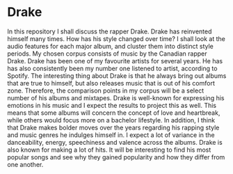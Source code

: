 # Drake
In this repository I shall discuss the rapper Drake. Drake has reinvented himself many times. How has his style changed over time? I shall look at the audio features for each major album, and cluster them into distinct style periods. My chosen corpus consists of music by the Canadian rapper Drake. Drake has been one of my favourite artists for several years. He has has also consistently been my number one listened to artist, according to Spotify. The interesting thing about Drake is that he always bring out albums that are true to himself, but also releases music that is out of his comfort zone. Therefore, the comparison points in my corpus will be a select number of his albums and mixtapes. Drake is well-known for expressing his emotions in his music and I expect the results to project this as well. This means that some albums will concern the concept of love and heartbreak, while others would focus more on a bachelor lifestyle. In addition, I think that Drake makes bolder moves over the years regarding his rapping style and music genres he indulges himself in. I expect a lot of variance in the danceability, energy, speechiness and valence across the albums. Drake is also known for making a lot of hits. It will be interesting to find his most popular songs and see why they gained popularity and how they differ from one another. 
